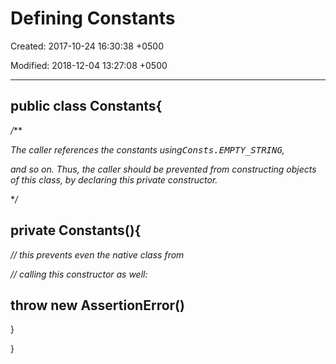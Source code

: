 # Defining Constants

Created: 2017-10-24 16:30:38 +0500

Modified: 2018-12-04 13:27:08 +0500

---

## public class Constants{

*/***

*The caller references the constants using<tt>Consts.EMPTY_STRING</tt>,*

*and so on. Thus, the caller should be prevented from constructing objects of this class, by declaring this private constructor.*

**/*

## private Constants(){

*// this prevents even the native class from*

*// calling this constructor as well:*

## throw new AssertionError()

}

}
